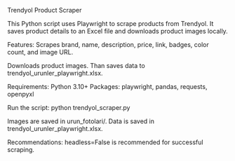 Trendyol Product Scraper

This Python script uses Playwright to scrape products from Trendyol. It saves product details to an Excel file and downloads product images locally.

Features: Scrapes brand, name, description, price, link, badges, color count, and image URL.

Downloads product images. Than saves data to trendyol_urunler_playwright.xlsx.

Requirements: Python 3.10+
Packages: playwright, pandas, requests, openpyxl

Run the script: python trendyol_scraper.py

Images are saved in urun_fotolari/.
Data is saved in trendyol_urunler_playwright.xlsx.

Recommendations: headless=False is recommended for successful scraping.

